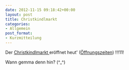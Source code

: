 ```yaml
---
date: 2012-11-15 09:18:42+00:00
layout: post
title: Christkindlmarkt
categories:
- Allgemein
post_format:
- Kurzmitteilung
---
```


Der [Christkindlmarkt ](http://www.christkindlmarkt.cc/)eröffnet heut' ([Öffnungszeiten](http://www.christkindlmarkt.cc/8-0-Oeffnungszeiten.html)) !!!11!

Wann gemma denn hin? (^_^)


